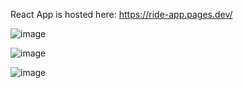 React App is hosted here:
https://ride-app.pages.dev/

![image](main.jpg)

![image](Past.jpg)

![image](Upcoming.jpg)
